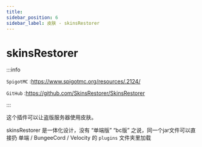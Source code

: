 ```yaml
---
title: 
sidebar_position: 6
sidebar_label: 皮肤 - skinsRestorer
---
```


# skinsRestorer

:::info

`SpigotMC` :https://www.spigotmc.org/resources/.2124/

`GitHub` :https://github.com/SkinsRestorer/SkinsRestorer

:::

这个插件可以让盗版服务器使用皮肤。

skinsRestorer 是一体化设计，没有 “单端版” “bc版” 之说，同一个jar文件可以直接扔 单端 / BungeeCord / Velocity 的 `plugins` 文件夹里加载